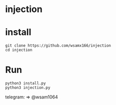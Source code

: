 # injection
# install
	git clone https://github.com/wsamx166/injection
	cd injection
# Run
	python3 install.py
	python3 injection.py
 telegram: => @wsam1064
